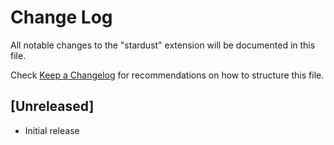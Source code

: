 # Change Log

All notable changes to the "stardust" extension will be documented in this file.

Check [Keep a Changelog](http://keepachangelog.com/) for recommendations on how to structure this file.

## [Unreleased]

- Initial release